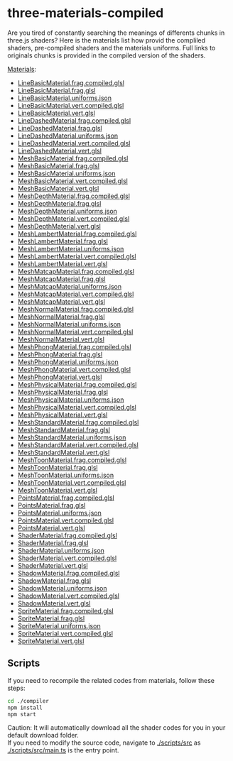 # three-materials-compiled

Are you tired of constantly searching the meanings of differents chunks in three.js shaders?
Here is the materials list how provid the compliled shaders, pre-compiled shaders and the materials uniforms.
Full links to originals chunks is provided in the compiled version of the shaders.

[Materials](./materials/):

- [LineBasicMaterial.frag.compiled.glsl](./materials/LineBasicMaterial.frag.compiled.glsl)
- [LineBasicMaterial.frag.glsl](./materials/LineBasicMaterial.frag.glsl)
- [LineBasicMaterial.uniforms.json](./materials/LineBasicMaterial.uniforms.json)
- [LineBasicMaterial.vert.compiled.glsl](./materials/LineBasicMaterial.vert.compiled.glsl)
- [LineBasicMaterial.vert.glsl](./materials/LineBasicMaterial.vert.glsl)
- [LineDashedMaterial.frag.compiled.glsl](./materials/LineDashedMaterial.frag.compiled.glsl)
- [LineDashedMaterial.frag.glsl](./materials/LineDashedMaterial.frag.glsl)
- [LineDashedMaterial.uniforms.json](./materials/LineDashedMaterial.uniforms.json)
- [LineDashedMaterial.vert.compiled.glsl](./materials/LineDashedMaterial.vert.compiled.glsl)
- [LineDashedMaterial.vert.glsl](./materials/LineDashedMaterial.vert.glsl)
- [MeshBasicMaterial.frag.compiled.glsl](./materials/MeshBasicMaterial.frag.compiled.glsl)
- [MeshBasicMaterial.frag.glsl](./materials/MeshBasicMaterial.frag.glsl)
- [MeshBasicMaterial.uniforms.json](./materials/MeshBasicMaterial.uniforms.json)
- [MeshBasicMaterial.vert.compiled.glsl](./materials/MeshBasicMaterial.vert.compiled.glsl)
- [MeshBasicMaterial.vert.glsl](./materials/MeshBasicMaterial.vert.glsl)
- [MeshDepthMaterial.frag.compiled.glsl](./materials/MeshDepthMaterial.frag.compiled.glsl)
- [MeshDepthMaterial.frag.glsl](./materials/MeshDepthMaterial.frag.glsl)
- [MeshDepthMaterial.uniforms.json](./materials/MeshDepthMaterial.uniforms.json)
- [MeshDepthMaterial.vert.compiled.glsl](./materials/MeshDepthMaterial.vert.compiled.glsl)
- [MeshDepthMaterial.vert.glsl](./materials/MeshDepthMaterial.vert.glsl)
- [MeshLambertMaterial.frag.compiled.glsl](./materials/MeshLambertMaterial.frag.compiled.glsl)
- [MeshLambertMaterial.frag.glsl](./materials/MeshLambertMaterial.frag.glsl)
- [MeshLambertMaterial.uniforms.json](./materials/MeshLambertMaterial.uniforms.json)
- [MeshLambertMaterial.vert.compiled.glsl](./materials/MeshLambertMaterial.vert.compiled.glsl)
- [MeshLambertMaterial.vert.glsl](./materials/MeshLambertMaterial.vert.glsl)
- [MeshMatcapMaterial.frag.compiled.glsl](./materials/MeshMatcapMaterial.frag.compiled.glsl)
- [MeshMatcapMaterial.frag.glsl](./materials/MeshMatcapMaterial.frag.glsl)
- [MeshMatcapMaterial.uniforms.json](./materials/MeshMatcapMaterial.uniforms.json)
- [MeshMatcapMaterial.vert.compiled.glsl](./materials/MeshMatcapMaterial.vert.compiled.glsl)
- [MeshMatcapMaterial.vert.glsl](./materials/MeshMatcapMaterial.vert.glsl)
- [MeshNormalMaterial.frag.compiled.glsl](./materials/MeshNormalMaterial.frag.compiled.glsl)
- [MeshNormalMaterial.frag.glsl](./materials/MeshNormalMaterial.frag.glsl)
- [MeshNormalMaterial.uniforms.json](./materials/MeshNormalMaterial.uniforms.json)
- [MeshNormalMaterial.vert.compiled.glsl](./materials/MeshNormalMaterial.vert.compiled.glsl)
- [MeshNormalMaterial.vert.glsl](./materials/MeshNormalMaterial.vert.glsl)
- [MeshPhongMaterial.frag.compiled.glsl](./materials/MeshPhongMaterial.frag.compiled.glsl)
- [MeshPhongMaterial.frag.glsl](./materials/MeshPhongMaterial.frag.glsl)
- [MeshPhongMaterial.uniforms.json](./materials/MeshPhongMaterial.uniforms.json)
- [MeshPhongMaterial.vert.compiled.glsl](./materials/MeshPhongMaterial.vert.compiled.glsl)
- [MeshPhongMaterial.vert.glsl](./materials/MeshPhongMaterial.vert.glsl)
- [MeshPhysicalMaterial.frag.compiled.glsl](./materials/MeshPhysicalMaterial.frag.compiled.glsl)
- [MeshPhysicalMaterial.frag.glsl](./materials/MeshPhysicalMaterial.frag.glsl)
- [MeshPhysicalMaterial.uniforms.json](./materials/MeshPhysicalMaterial.uniforms.json)
- [MeshPhysicalMaterial.vert.compiled.glsl](./materials/MeshPhysicalMaterial.vert.compiled.glsl)
- [MeshPhysicalMaterial.vert.glsl](./materials/MeshPhysicalMaterial.vert.glsl)
- [MeshStandardMaterial.frag.compiled.glsl](./materials/MeshStandardMaterial.frag.compiled.glsl)
- [MeshStandardMaterial.frag.glsl](./materials/MeshStandardMaterial.frag.glsl)
- [MeshStandardMaterial.uniforms.json](./materials/MeshStandardMaterial.uniforms.json)
- [MeshStandardMaterial.vert.compiled.glsl](./materials/MeshStandardMaterial.vert.compiled.glsl)
- [MeshStandardMaterial.vert.glsl](./materials/MeshStandardMaterial.vert.glsl)
- [MeshToonMaterial.frag.compiled.glsl](./materials/MeshToonMaterial.frag.compiled.glsl)
- [MeshToonMaterial.frag.glsl](./materials/MeshToonMaterial.frag.glsl)
- [MeshToonMaterial.uniforms.json](./materials/MeshToonMaterial.uniforms.json)
- [MeshToonMaterial.vert.compiled.glsl](./materials/MeshToonMaterial.vert.compiled.glsl)
- [MeshToonMaterial.vert.glsl](./materials/MeshToonMaterial.vert.glsl)
- [PointsMaterial.frag.compiled.glsl](./materials/PointsMaterial.frag.compiled.glsl)
- [PointsMaterial.frag.glsl](./materials/PointsMaterial.frag.glsl)
- [PointsMaterial.uniforms.json](./materials/PointsMaterial.uniforms.json)
- [PointsMaterial.vert.compiled.glsl](./materials/PointsMaterial.vert.compiled.glsl)
- [PointsMaterial.vert.glsl](./materials/PointsMaterial.vert.glsl)
- [ShaderMaterial.frag.compiled.glsl](./materials/ShaderMaterial.frag.compiled.glsl)
- [ShaderMaterial.frag.glsl](./materials/ShaderMaterial.frag.glsl)
- [ShaderMaterial.uniforms.json](./materials/ShaderMaterial.uniforms.json)
- [ShaderMaterial.vert.compiled.glsl](./materials/ShaderMaterial.vert.compiled.glsl)
- [ShaderMaterial.vert.glsl](./materials/ShaderMaterial.vert.glsl)
- [ShadowMaterial.frag.compiled.glsl](./materials/ShadowMaterial.frag.compiled.glsl)
- [ShadowMaterial.frag.glsl](./materials/ShadowMaterial.frag.glsl)
- [ShadowMaterial.uniforms.json](./materials/ShadowMaterial.uniforms.json)
- [ShadowMaterial.vert.compiled.glsl](./materials/ShadowMaterial.vert.compiled.glsl)
- [ShadowMaterial.vert.glsl](./materials/ShadowMaterial.vert.glsl)
- [SpriteMaterial.frag.compiled.glsl](./materials/SpriteMaterial.frag.compiled.glsl)
- [SpriteMaterial.frag.glsl](./materials/SpriteMaterial.frag.glsl)
- [SpriteMaterial.uniforms.json](./materials/SpriteMaterial.uniforms.json)
- [SpriteMaterial.vert.compiled.glsl](./materials/SpriteMaterial.vert.compiled.glsl)
- [SpriteMaterial.vert.glsl](./materials/SpriteMaterial.vert.glsl)

## Scripts

If you need to recompile the related codes from materials, follow these steps:

```bash
cd ./compiler
npm install
npm start
```

Caution: It will automatically download all the shader codes for you in your default download folder.  
If you need to modify the source code, navigate to [./scripts/src](./scripts/src/) as [./scripts/src/main.ts](./scripts/src/main.ts) is the entry point.
